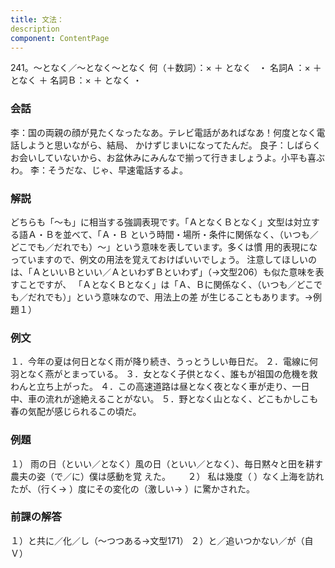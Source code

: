 ```yaml
---
title: 文法：
description
component: ContentPage
---
```



241。～となく／～となく～となく
何（＋数詞）：× ＋ となく   ・
名詞A ：× ＋ となく ＋ 名詞Ｂ：× ＋ となく ・
### 会話
李：国の両親の顔が見たくなったなあ。テレビ電話があればなあ！何度となく電話しようと思いながら、結局、 かけずじまいになってたんだ。 良子：しばらくお会いしていないから、お盆休みにみんなで揃って行きましょうよ。小平も喜ぶわ。
李：そうだな、じゃ、早速電話するよ。
### 解説
どちらも「～も」に相当する強調表現です。「ＡとなくＢとなく」文型は対立する語Ａ・Ｂを並べて、「Ａ・Ｂ という時間・場所・条件に関係なく、（いつも／どこでも／だれでも）～」という意味を表しています。多くは慣 用的表現になっていますので、例文の用法を覚えておけばいいでしょう。
注意してほしいのは、「ＡといいＢといい／ＡといわずＢといわず」（→文型206）も似た意味を表すことですが、 「ＡとなくＢとなく」は「Ａ、Ｂに関係なく、（いつも／どこでも／だれでも）」という意味なので、用法上の差 が生じることもあります。→例題１）
### 例文
１．今年の夏は何日となく雨が降り続き、うっとうしい毎日だ。
２．電線に何羽となく燕がとまっている。
３．女となく子供となく、誰もが祖国の危機を救わんと立ち上がった。
４．この高速道路は昼となく夜となく車が走り、一日中、車の流れが途絶えることがない。
５．野となく山となく、どこもかしこも春の気配が感じられるこの頃だ。
### 例題
１） 雨の日（といい／となく）風の日（といい／となく）、毎日黙々と田を耕す農夫の姿（で／に）僕は感動を覚
えた。      
２） 私は幾度（ ）なく上海を訪れたが、（行く→ ）度にその変化の（激しい→ ）に驚かされた。
### 前課の解答
１）と共に／化／し（～つつある→文型171）
２）と／追いつかない／が（自Ｖ）
